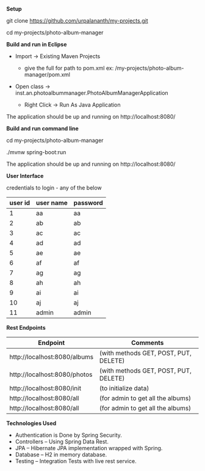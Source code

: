 **Setup**

git clone https://github.com/urpalananth/my-projects.git

cd <download location>my-projects/photo-album-manager

**Build and run in Eclipse**
- Import -> Existing Maven Projects 
  - give the full for path to pom.xml ex: <download location>/my-projects/photo-album-manager/pom.xml
  
- Open class -> inst.an.photoalbummanager.PhotoAlbumManagerApplication
  - Right Click -> Run As Java Application
  
The application should be up and running on http://localhost:8080/

**Build and run command line** 

cd <download location>my-projects/photo-album-manager

./mvnw spring-boot:run

The application should be up and running on http://localhost:8080/

**User Interface**

credentials to login - any of the below

|user id|user name	|password|
|-------|-----------|--------|
|1	| aa	| aa	|
|2	| ab	| ab	|
|3	| ac	| ac	|
|4	| ad	| ad	|
|5	| ae	| ae	|
|6	| af	| af	|
|7	| ag	| ag	|
|8	| ah	| ah	|
|9	| ai	| ai	|
|10	| aj	| aj	|
|11	| admin	| admin	|

**Rest Endpoints**

|Endpoint|Comments|
|----|----|
|http://localhost:8080/albums	|(with methods GET, POST, PUT, DELETE)|
|http://localhost:8080/photos	|(with methods GET, POST, PUT, DELETE)|
|http://localhost:8080/init		|(to initialize data)|
|http://localhost:8080/all		|(for admin to get all the albums)|
|http://localhost:8080/all		|(for admin to get all the albums)|

**Technologies Used**
- Authentication is Done by Spring Security.
- Controllers – Using Spring Data Rest.
- JPA – Hibernate JPA implementation wrapped with Spring.
- Database – H2 in memory database.
- Testing – Integration Tests with live rest service.
